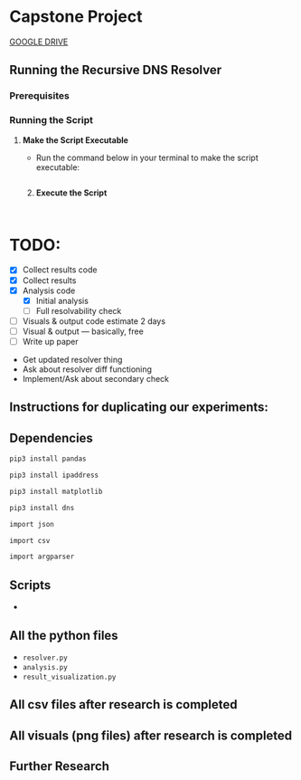 # Capstone Project

[GOOGLE DRIVE](https://drive.google.com/drive/folders/1RQK7osadHCDTjQSZ3uq-o2Xk6wLZ62-J)

## Running the Recursive DNS Resolver

   ### Prerequisites
### Running the Script
1. **Make the Script Executable**
   - Run the command below in your terminal to make the script executable:

     ```
     ```

   2. **Execute the Script**


      ```
     
      ```


# TODO:
- [x] Collect results code
- [x] Collect results
- [x] Analysis code
  - [x] Initial analysis
  - [ ] Full resolvability check
- [ ] Visuals & output code estimate 2 days
- [ ] Visual & output — basically, free
- [ ] Write up paper

- Get updated resolver thing
- Ask about resolver diff functioning
- Implement/Ask about secondary check


## Instructions for duplicating our experiments:

## Dependencies
```bash
pip3 install pandas
```
```bash
pip3 install ipaddress
```
```bash
pip3 install matplotlib
```
```bash
pip3 install dns
```
```bash
import json
```
```bash
import csv
```
```bash
import argparser
```

## Scripts
* 

## All the python files 
* `resolver.py`
* `analysis.py`
* `result_visualization.py`


## All csv files after research is completed


## All visuals (png files) after research is completed


## Further Research 
 
